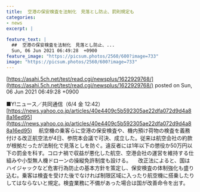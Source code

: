 ```yaml
---
title:  空港の保安検査を法制化　見落とし防止、罰則規定も  
categories:
- news
excerpt: |
  
feature_text: |
  ##  空港の保安検査を法制化　見落とし防止、...
  Sun, 06 Jun 2021 06:49:28  +0900
feature_image: "https://picsum.photos/2560/600?image=733"
image: "https://picsum.photos/2560/600?image=733"
---
```


[https://asahi.5ch.net/test/read.cgi/newsplus/1622929768/](https://asahi.5ch.net/test/read.cgi/newsplus/1622929768/)
posted on Sun, 06 Jun 2021 06:49:28  +0900

<!--more-->

■Y!ニュース／共同通信（6/4 金 12:42） [https://news.yahoo.co.jp/articles/40e4409c5b592305ae22dfa072d9d4a88a16ed95](https://news.yahoo.co.jp/articles/40e4409c5b592305ae22dfa072d9d4a88a16ed95) 　航空機の乗客らに空港の保安検査や、機内預け荷物の検査を義務付ける改正航空法が4日、参院本会議で可決、成立した。従来は航空会社の約款が根拠だったが法制化で見落としを防ぐ。違反者には1年以下の懲役か50万円以下の罰金を科す。コロナ禍で収益が悪化した航空、空港会社の運営を維持する仕組みや小型無人機ドローンの操縦免許制度も設ける。 　改正法によると、国はハイジャックなど危害行為防止の基本方針を策定し、保安検査の体制強化も盛り込む。乗客は検査を受けた後でなければ制限区域に入ったり航空機に搭乗したりしてはならないと規定。検査業務に不備があった場合は国が改善命令を出す。
